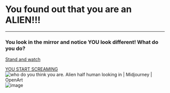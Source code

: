 # You found out that you are an **ALIEN!!!**
---

### You look in the mirror and notice YOU look different! What do you do?


[Stand and watch](green.md)
                                              
[YOU START SCREAMING](scream.md)
<img src="https://cdn.midjourney.com/4e8f399d-cb2e-4672-afdd-5b1a0d148093/grid_0_640_N.webp" alt="who do you think you are. Alien half human looking in | Midjourney | OpenArt"/>![image](https://github.com/fatjond0413/CYOA/assets/146867501/f736c188-7658-43db-b3e2-b5e0d5529f95)

